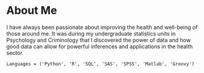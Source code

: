 # About Me

I have always been passionate about improving the health and well-being of those around me. It was during my undergraduate statistics units in Psychology and Criminology that I discovered the power of data and how good data can allow for powerful inferences and applications in the health sector.

```
Languages = ('Python', 'R', 'SQL', 'SAS', 'SPSS', 'Matlab', 'Groovy')
```